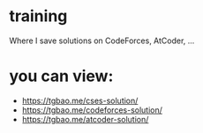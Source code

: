 # training
Where I save solutions on CodeForces, AtCoder, ...  

# you can view:
- https://tgbao.me/cses-solution/
- https://tgbao.me/codeforces-solution/
- https://tgbao.me/atcoder-solution/
